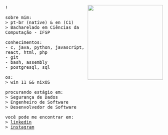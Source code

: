 <p float="left">
<img src="https://github.com/lzimtelli/lzimtelli/blob/main/imgsrc/9.jpg" width="240" align="right">
  <p float = "left">
  <samp>
    !
    <br>
    <br>
    sobre mim: <br>
    > pt-br (native) & en (C1)<br>
    > Bacharelado em Ciências da Computação - IFSP <br>
    <br>
    conhecimentos:<br>
    - c, java, python, javascript, react, html, php <br>
    - git <br>
    - bash, assembly <br>
    - postgresql, sql <br>
    <br>
    os:<br>
    > win 11 && nixOS <br>
    <br>
    procurando estágio em:<br>
    > Segurança de Dados <br>
    > Engenheiro de Software <br>
    > Desenvolvedor de Software <Br>
    <br>
    você pode me encontrar em: <br>
    > <a href="https://www.linkedin.com/in/martelli-leo"> linkedin </a> <br>
    > <a href="https://www.instagram.com/leomartelli_/"> instagram </a> <br>
  </samp>
  </p>
</p>
